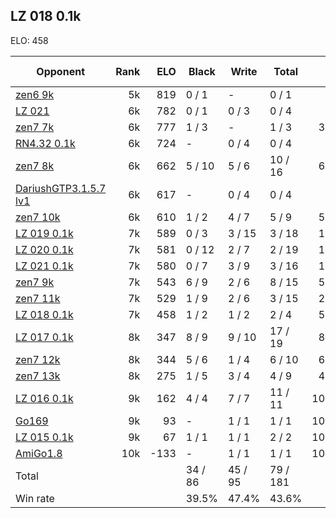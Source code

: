 ## LZ 018 0.1k ##

ELO: 458

Opponent | Rank | ELO | Black | Write | Total | Win rate
---------|-----:|----:|-------|-------|-------|-------:
[zen6 9k](zen6%209k.md) | 5k | 819 | 0 / 1 | - | 0 / 1 | 0.0%
[LZ 021](LZ%20021.md) | 6k | 782 | 0 / 1 | 0 / 3 | 0 / 4 | 0.0%
[zen7 7k](zen7%207k.md) | 6k | 777 | 1 / 3 | - | 1 / 3 | 33.3%
[RN4.32 0.1k](RN4.32%200.1k.md) | 6k | 724 | - | 0 / 4 | 0 / 4 | 0.0%
[zen7 8k](zen7%208k.md) | 6k | 662 | 5 / 10 | 5 / 6 | 10 / 16 | 62.5%
[DariushGTP3.1.5.7 lv1](DariushGTP3.1.5.7%20lv1.md) | 6k | 617 | - | 0 / 4 | 0 / 4 | 0.0%
[zen7 10k](zen7%2010k.md) | 6k | 610 | 1 / 2 | 4 / 7 | 5 / 9 | 55.6%
[LZ 019 0.1k](LZ%20019%200.1k.md) | 7k | 589 | 0 / 3 | 3 / 15 | 3 / 18 | 16.7%
[LZ 020 0.1k](LZ%20020%200.1k.md) | 7k | 581 | 0 / 12 | 2 / 7 | 2 / 19 | 10.5%
[LZ 021 0.1k](LZ%20021%200.1k.md) | 7k | 580 | 0 / 7 | 3 / 9 | 3 / 16 | 18.8%
[zen7 9k](zen7%209k.md) | 7k | 543 | 6 / 9 | 2 / 6 | 8 / 15 | 53.3%
[zen7 11k](zen7%2011k.md) | 7k | 529 | 1 / 9 | 2 / 6 | 3 / 15 | 20.0%
[LZ 018 0.1k](LZ%20018%200.1k.md) | 7k | 458 | 1 / 2 | 1 / 2 | 2 / 4 | 50.0%
[LZ 017 0.1k](LZ%20017%200.1k.md) | 8k | 347 | 8 / 9 | 9 / 10 | 17 / 19 | 89.5%
[zen7 12k](zen7%2012k.md) | 8k | 344 | 5 / 6 | 1 / 4 | 6 / 10 | 60.0%
[zen7 13k](zen7%2013k.md) | 8k | 275 | 1 / 5 | 3 / 4 | 4 / 9 | 44.4%
[LZ 016 0.1k](LZ%20016%200.1k.md) | 9k | 162 | 4 / 4 | 7 / 7 | 11 / 11 | 100.0%
[Go169](Go169.md) | 9k | 93 | - | 1 / 1 | 1 / 1 | 100.0%
[LZ 015 0.1k](LZ%20015%200.1k.md) | 9k | 67 | 1 / 1 | 1 / 1 | 2 / 2 | 100.0%
[AmiGo1.8](AmiGo1.8.md) | 10k | -133 | - | 1 / 1 | 1 / 1 | 100.0%
Total | | | 34 / 86 | 45 / 95 | 79 / 181 | 
Win rate| | | 39.5% | 47.4% | 43.6% | 
